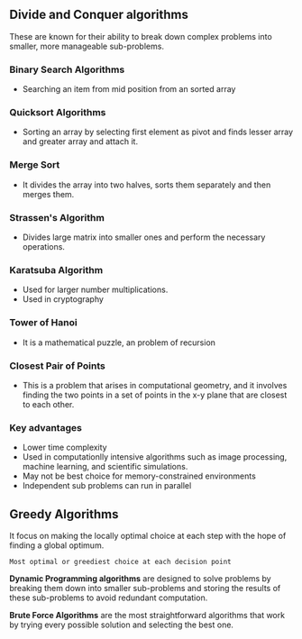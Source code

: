 

## Divide and Conquer algorithms 
These are known for their ability to break down complex problems into smaller, more manageable sub-problems.
### Binary Search Algorithms
  - Searching an item from mid position from an sorted array
### Quicksort Algorithms
  - Sorting an array by selecting first element as pivot and finds lesser array and greater array and attach it.
### Merge Sort
  - It divides the array into two halves, sorts them separately and then merges them.
### Strassen's Algorithm
  - Divides large matrix into smaller ones and perform the necessary operations.
### Karatsuba Algorithm
  - Used for larger number multiplications.
  - Used in cryptography
### Tower of Hanoi
  - It is a mathematical puzzle, an problem of recursion
### Closest Pair of Points
  - This is a problem that arises in computational geometry, and it involves finding the two points in a set of points in the x-y plane that are closest to each other.


### Key advantages 

- Lower time complexity
- Used in computationlly intensive algorithms such as image processing, machine learning, and scientific simulations.
- May not be best choice for memory-constrained environments
- Independent sub problems can run in parallel

## Greedy Algorithms
It focus on making the locally optimal choice at each step with the hope of finding a global optimum.

```Most optimal or greediest choice at each decision point```



**Dynamic Programming algorithms** are designed to solve problems by breaking them down into smaller sub-problems and storing the results of these sub-problems to avoid redundant computation.

**Brute Force Algorithms** are the most straightforward algorithms that work by trying every possible solution and selecting the best one.


